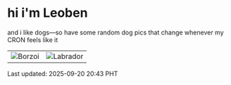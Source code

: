 # hi i'm Leoben

and i like dogs—so have some random dog pics that change whenever my CRON feels like it

|  |  |
|--------|----------|
| ![Borzoi](https://random-dog-vercel.vercel.app/api/random-borzoi?v=1758372217) | ![Labrador](https://random-dog-vercel.vercel.app/api/random-labrador?v=1758372217) |

Last updated: 2025-09-20 20:43 PHT
